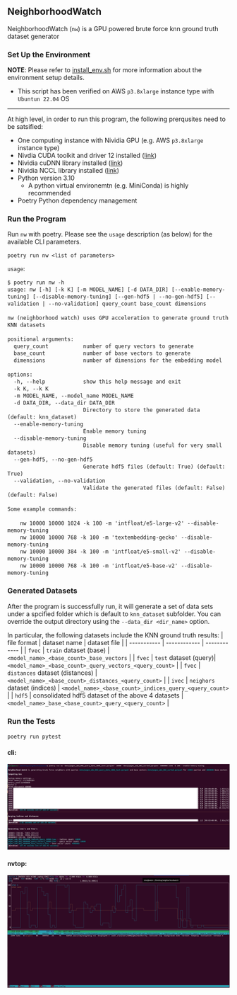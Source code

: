 ## NeighborhoodWatch

NeighborhoodWatch (`nw`) is a GPU powered brute force knn ground truth dataset generator

### Set Up the Environment

**NOTE**: Please refer to [install_env.sh](bash/install_env.sh) for more information about the environment setup details.
* This script has been verified on AWS `p3.8xlarge` instance type with `Ubuntun 22.04` OS

---

At high level, in order to run this program, the following prerqusites need to be satsified:
* One computing instance with Nividia GPU (e.g. AWS `p3.8xlarge` instance type)
* Nivdia CUDA toolkit and driver 12 installed ([link](https://docs.nvidia.com/cuda/cuda-installation-guide-linux/index.html))
* Nividia cuDNN library installed ([link](https://docs.nvidia.com/deeplearning/cudnn/install-guide/index.html))
* Nividia NCCL library installed ([link](https://docs.nvidia.com/deeplearning/nccl/install-guide/index.html))
* Python version 3.10
   * A python virtual environemtn (e.g. MiniConda) is highly recommended
* Poetry Python dependency management

### Run the Program

Run `nw` with poetry. Please see the `usage` description (as below) for the available CLI parameters.
```
poetry run nw <list of parameters>
```

`usage`:

```
$ poetry run nw -h
usage: nw [-h] [-k K] [-m MODEL_NAME] [-d DATA_DIR] [--enable-memory-tuning] [--disable-memory-tuning] [--gen-hdf5 | --no-gen-hdf5] [--validation | --no-validation] query_count base_count dimensions

nw (neighborhood watch) uses GPU acceleration to generate ground truth KNN datasets

positional arguments:
  query_count           number of query vectors to generate
  base_count            number of base vectors to generate
  dimensions            number of dimensions for the embedding model

options:
  -h, --help            show this help message and exit
  -k K, --k K
  -m MODEL_NAME, --model_name MODEL_NAME
  -d DATA_DIR, --data_dir DATA_DIR
                        Directory to store the generated data (default: knn_dataset)
  --enable-memory-tuning
                        Enable memory tuning
  --disable-memory-tuning
                        Disable memory tuning (useful for very small datasets)
  --gen-hdf5, --no-gen-hdf5
                        Generate hdf5 files (default: True) (default: True)
  --validation, --no-validation
                        Validate the generated files (default: False) (default: False)

Some example commands:

    nw 10000 10000 1024 -k 100 -m 'intfloat/e5-large-v2' --disable-memory-tuning
    nw 10000 10000 768 -k 100 -m 'textembedding-gecko' --disable-memory-tuning
    nw 10000 10000 384 -k 100 -m 'intfloat/e5-small-v2' --disable-memory-tuning
    nw 10000 10000 768 -k 100 -m 'intfloat/e5-base-v2' --disable-memory-tuning
```

### Generated Datasets

After the program is successfully run, it will generate a set of data sets under a spcified folder which is default to `knn_dataset` subfolder. 
You can override the output directory using the `--data_dir <dir_name>` option.

In particular, the following datasets include the KNN ground truth results:
| file format | dataset name | dataset file | 
| ----------- | ------------ | ------------ | 
| `fvec` | `train` dataset (base) | `<model_name>_<base_count>_base_vectors` |
| `fvec` | `test` dataset (query)| `<model_name>_<base_count>_query_vectors_<query_count>` |
| `fvec` | `distances` dataset (distances) | `<model_name>_<base_count>_distances_<query_count>` |
| `ivec` | `neighors` dataset (indices) | `<model_name>_<base_count>_indices_query_<query_count>` |
| `hdf5` | consolidated hdf5 dataset of the above 4 datasets | `<model_name>_base_<base_count>_query_<query_count>` |

### Run the Tests

```
poetry run pytest
```

#### cli:

![cli](docs/cli.png)

#### nvtop:

![nvtop](docs/nvtop.png)

